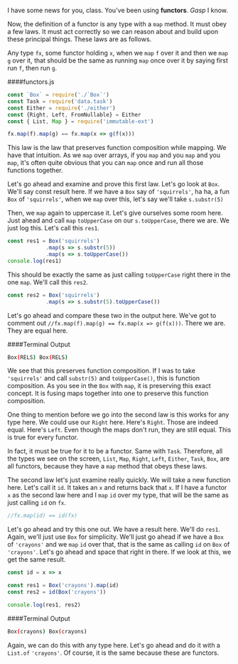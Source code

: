 I have some news for you, class. You've been using **functors**. *Gasp* I know.

Now, the definition of a functor is any type with a `map` method. It must obey a few laws. It must act correctly so we can reason about and build upon these principal things. These laws are as follows.

Any type `fx`, some functor holding `x`, when we `map` `f` over it and then we `map` `g` over it, that should be the same as running `map` once over it by saying first run `f`, then run `g`.

####functors.js
```javascript
const `Box` = require('./`Box`')
const Task = require('data.task')
const Either = require('./either')
const {Right, Left, FromNullable} = Either
const { List, Map } = require('immutable-ext')

fx.map(f).map(g) == fx.map(x => g(f(x)))
```

This law is the law that preserves function composition while mapping. We have that intuition. As we `map` over arrays, if you `map` and you `map` and you `map`, it's often quite obvious that you can `map` once and run all those functions together.

Let's go ahead and examine and prove this first law. Let's go look at `Box`. We'll say const result here. If we have a `Box` say of `'squirrels'`, ha ha, a fun `Box` of `'squirrels'`, when we `map` over this, let's say we'll take `s.substr(5)`

Then, we `map` again to uppercase it. Let's give ourselves some room here. Just ahead and call `map` `toUpperCase` on our `s.toUpperCase`, there we are. We just log this. Let's call this `res1`.

```javascript
const res1 = Box('squirrels')
            .map(s => s.substr(5))
            .map(s => s.toUpperCase())
console.log(res1)
```

This should be exactly the same as just calling `toUpperCase` right there in the one `map`. We'll call this `res2`.

```javascript
const res2 = Box('squirrels')
            .map(s => s.substr(5).toUpperCase())
```

Let's go ahead and compare these two in the output here. We've got to comment out `//fx.map(f).map(g) == fx.map(x => g(f(x)))`. There we are. They are equal here.

####Terminal Output
```bash
Box(RELS) Box(RELS)
```

We see that this preserves function composition. If I was to take `'squirrels'` and call `substr(5)` and `toUpperCase()`, this is function composition. As you see in the `Box` with `map`, it is preserving this exact concept. It is fusing maps together into one to preserve this function composition.

One thing to mention before we go into the second law is this works for any type here. We could use our `Right` here. Here's `Right`. Those are indeed equal. Here's `Left`. Even though the maps don't run, they are still equal. This is true for every functor.

In fact, it must be true for it to be a functor. Same with `Task`. Therefore, all the types we see on the screen, `List`, `Map`, `Right`, `Left`, `Either`, `Task`, `Box`, are all functors, because they have a `map` method that obeys these laws.

The second law let's just examine really quickly. We will take a new function here. Let's call it `id`. It takes an `x` and returns back that `x`. If I have a functor `x` as the second law here and I `map` `id` over my type, that will be the same as just calling `id` on `fx`.

```javascript
//fx.map(id) == id(fx)
```

Let's go ahead and try this one out. We have a result here. We'll do `res1`. Again, we'll just use `Box` for simplicity. We'll just go ahead if we have a `Box` of `'crayons'` and we `map` `id` over that, that is the same as calling `id` on `Box` of `'crayons'`. Let's go ahead and space that right in there. If we look at this, we get the same result.

```javascript
const id = x => x

const res1 = Box('crayons').map(id)
const res2 = id(Box('crayons'))

console.log(res1, res2)
```

####Terminal Output
```bash
Box(crayons) Box(crayons)
```

Again, we can do this with any type here. Let's go ahead and do it with a `List.of` `'crayons'`. Of course, it is the same because these are functors.